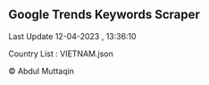 

## Google Trends Keywords Scraper 
 
Last Update 12-04-2023 , 13:36:10

Country List :
VIETNAM.json



© Abdul Muttaqin 
